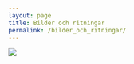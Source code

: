 ```yaml
---
layout: page
title: Bilder och ritningar
permalink: /bilder_och_ritningar/
---
```


<img src="http://gf33.se/images/img_3450.jpeg" >


